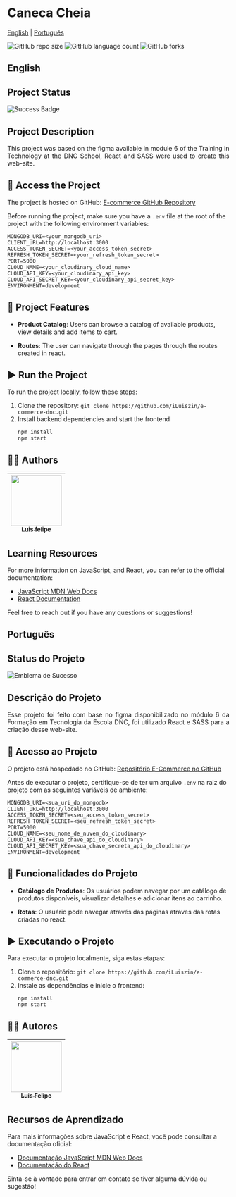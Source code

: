 # Caneca Cheia

[English](#english)
|
[Português](#português)

![GitHub repo size](https://img.shields.io/github/repo-size/iLuiszin/Caneca-Cheia?style=for-the-badge)
![GitHub language count](https://img.shields.io/github/languages/count/iLuiszin/e-commerce-dnc?style=for-the-badge)
![GitHub forks](https://img.shields.io/github/forks/iLuiszin/Caneca-Cheia?style=for-the-badge)

## English

## Project Status

![Success Badge](https://img.shields.io/badge/State-Success-brightgreen?style=for-the-badge)


## Project Description

<div style="text-align: justify"> 
  This project was based on the figma available in module 6 of the Training in Technology at the DNC School, React and SASS were used to create this web-site.
</div>

## 📁 Access the Project

The project is hosted on GitHub: [E-commerce GitHub Repository](https://github.com/iLuiszin/e-commerce-dnc)


Before running the project, make sure you have a `.env` file at the root of the project with the following environment variables:

```plaintext
MONGODB_URI=<your_mongodb_uri>
CLIENT_URL=http://localhost:3000
ACCESS_TOKEN_SECRET=<your_access_token_secret>
REFRESH_TOKEN_SECRET=<your_refresh_token_secret>
PORT=5000
CLOUD_NAME=<your_cloudinary_cloud_name>
CLOUD_API_KEY=<your_cloudinary_api_key>
CLOUD_API_SECRET_KEY=<your_cloudinary_api_secret_key>
ENVIRONMENT=development
```

## 🔨 Project Features

- **Product Catalog**: Users can browse a catalog of available products, view details and add items to cart.

- **Routes**: The user can navigate through the pages through the routes created in react.


## ▶ Run  the Project

To run the project locally, follow these steps:

1. Clone the repository: `git clone https://github.com/iLuiszin/e-commerce-dnc.git`
2. Install backend dependencies and start the frontend
    ```console
    npm install
    npm start
    ```

## 👨‍💻 Authors

| [<img src="https://avatars.githubusercontent.com/u/79981019?v=4" width=115><br><sub>Luis felipe</sub>](https://github.com/iLuiszin)
| :---: |

## Learning Resources

For more information on JavaScript, and React, you can refer to the official documentation:

- [JavaScript MDN Web Docs](https://developer.mozilla.org/en-US/docs/Web/JavaScript)
- [React Documentation](https://reactjs.org/docs/getting-started.html)

Feel free to reach out if you have any questions or suggestions!


## Português

## Status do Projeto

![Emblema de Sucesso](https://img.shields.io/badge/Estado-Sucesso-brightgreen?style=for-the-badge)

## Descrição do Projeto

<div style="text-align: justify"> 
  Esse projeto foi feito com base no figma disponibilizado no módulo 6 da Formação em Tecnologia da Escola DNC, foi utilizado React e SASS para a criação desse web-site.
 </div>

## 📁 Acesso ao Projeto

O projeto está hospedado no GitHub: [Repositório E-Commerce no GitHub](https://github.com/iLuiszin/e-commerce-dnc)



Antes de executar o projeto, certifique-se de ter um arquivo `.env` na raiz do projeto com as seguintes variáveis de ambiente:

```plaintext
MONGODB_URI=<sua_uri_do_mongodb>
CLIENT_URL=http://localhost:3000
ACCESS_TOKEN_SECRET=<seu_access_token_secret>
REFRESH_TOKEN_SECRET=<seu_refresh_token_secret>
PORT=5000
CLOUD_NAME=<seu_nome_de_nuvem_do_cloudinary>
CLOUD_API_KEY=<sua_chave_api_do_cloudinary>
CLOUD_API_SECRET_KEY=<sua_chave_secreta_api_do_cloudinary>
ENVIRONMENT=development
```

## 🔨 Funcionalidades do Projeto

- **Catálogo de Produtos**: Os usuários podem navegar por um catálogo de produtos disponíveis, visualizar detalhes e adicionar itens ao carrinho.

- **Rotas**: O usuário pode navegar através das páginas atraves das rotas criadas no react.


## ▶ Executando o Projeto

Para executar o projeto localmente, siga estas etapas:

1. Clone o repositório: `git clone https://github.com/iLuiszin/e-commerce-dnc.git`
2. Instale as dependências e inicie o frontend:
    ```console
    npm install
    npm start
    ```

## 👨‍💻 Autores

| [<img src="https://avatars.githubusercontent.com/u/79981019?v=4" width=115><br><sub>Luis Felipe</sub>](https://github.com/iLuiszin)
| :---: |

## Recursos de Aprendizado

Para mais informações sobre JavaScript e React, você pode consultar a documentação oficial:

- [Documentação JavaScript MDN Web Docs](https://developer.mozilla.org/en-US/docs/Web/JavaScript)
- [Documentação do React](https://reactjs.org/docs/getting-started.html)

Sinta-se à vontade para entrar em contato se tiver alguma dúvida ou sugestão!

